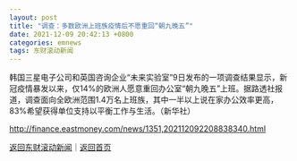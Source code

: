 ```yaml
---
layout: post
title: "调查：多数欧洲上班族疫情后不愿重回“朝九晚五”"
date: 2021-12-09 20:42:13 +0800
categories: emnews
tags: 东财滚动新闻
---
```


韩国三星电子公司和英国咨询企业“未来实验室”9日发布的一项调查结果显示，新冠疫情暴发以来，仅14%的欧洲人愿意重回办公室“朝九晚五”上班。据路透社报道，调查面向全欧洲范围1.4万名上班族，其中一半以上说在家办公效率更高，83%希望获得单位支持以平衡工作与生活。（新华社）

<http://finance.eastmoney.com/news/1351,202112092208838340.html>

[返回东财滚动新闻](//finews.withounder.com/emnews/)｜[返回首页](//finews.withounder.com/)